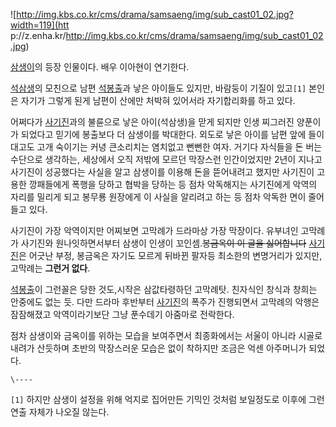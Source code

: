 ![http://img.kbs.co.kr/cms/drama/samsaeng/img/sub_cast01_02.jpg?width=119](htt
p://z.enha.kr/http://img.kbs.co.kr/cms/drama/samsaeng/img/sub_cast01_02.jpg)

[삼생이](%EC%82%BC%EC%83%9D%EC%9D%B4.md)의 등장 인물이다. 배우 이아현이 연기한다.

[석삼생](%EC%84%9D%EC%82%BC%EC%83%9D.md)의 모친으로 남편
[석봉출](%EC%84%9D%EB%B4%89%EC%B6%9C.md)과 낳은 아이들도 있지만, 바람둥이 기질이 있고`[1]` 본인은
자기가 그렇게 된게 남편이 산에만 처박혀 있어서라 자기합리화를 하고 있다.

어쩌다가 [사기진](%EC%82%AC%EA%B8%B0%EC%A7%84.md)과의 불륜으로 낳은 아이(석삼생)을 맏게 되지만 인생
찌그러진 양푼이가 되었다고 믿기에 봉출보다 더 삼생이를 박대한다. 외도로 낳은 아이를 남편 앞에 들이대고도 고개 숙이기는 커녕 큰소리치는
염치없고 뻔뻔한 여자. 거기다 자식들을 돈 버는 수단으로 생각하는, 세상에서 오직 저밖에 모르던 막장스런 인간이었지만 2년이 지나고 사기진이
성공했다는 사실을 알고 삼생이를 이용해 돈을 뜯어내려고 했지만 사기진이 고용한 깡패들에게 폭행을 당하고 협박을 당하는 등 점차 악독해지는
사기진에게 악역의 자리를 밀리게 되고 봉무룡 원장에게 이 사실을 알리려고 하는 등 점차 악독한 면이 줄어들고 있다.

사기진이 가장 악역이지만 어찌보면 고막례가 드라마상 가장 막장이다. 유부녀인 고막례가 사기진와 원나잇하면서부터 삼생이 인생이
꼬인셈.<del>봉금옥이 이 글을 싫어합니다</del> [사기진](%EC%82%AC%EA%B8%B0%EC%A7%84.md)은 어긋난
부정, 봉금옥은 자기도 모르게 뒤바뀐 팔자등 최소한의 변명거리가 있지만, 고막례는 **그런거 없다**.

[석봉출](%EC%84%9D%EB%B4%89%EC%B6%9C.md)이 그런꼴은 당한 것도,시작은 삼값타령하던 고막례탓. 친자식인 창식과
창희는 안중에도 없는 듯. 다만 드라마 후반부터 [사기진](%EC%82%AC%EA%B8%B0%EC%A7%84.md)의 폭주가 진행되면서
고막례의 악행은 잠잠해졌고 악역이라기보단 그냥 푼수데기 아줌마로 전락한다.

점차 삼생이와 금옥이를 위하는 모습을 보여주면서 최종화에서는 서울이 아니라 시골로 내려가 산듯하며 초반의 막장스러운 모습은 없이 착하지만
조금은 억센 아주머니가 되었다.  

`\----`

`[1]` 하지만 삼생이 설정을 위해 억지로 집어만든 기믹인 것처럼 보일정도로 이후에 그런 연출 자체가 나오질 않는다.

